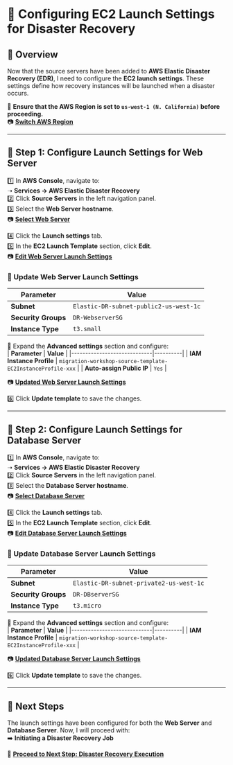 # **🔹 Configuring EC2 Launch Settings for Disaster Recovery**

## **📌 Overview**
Now that the source servers have been added to **AWS Elastic Disaster Recovery (EDR)**, I need to configure the **EC2 launch settings**. These settings define how recovery instances will be launched when a disaster occurs.

📌 **Ensure that the AWS Region is set to `us-west-1 (N. California)` before proceeding.**  
📷 **[Switch AWS Region](./images/changed-region.png)**  

---

## **📍 Step 1: Configure Launch Settings for Web Server**
1️⃣ In **AWS Console**, navigate to:  
   ➝ **Services → AWS Elastic Disaster Recovery**  
2️⃣ Click **Source Servers** in the left navigation panel.  
3️⃣ Select the **Web Server hostname**.  
📷 **[Select Web Server](./images/select-dr-ws.png)**  

4️⃣ Click the **Launch settings** tab.  
5️⃣ In the **EC2 Launch Template** section, click **Edit**.  
📷 **[Edit Web Server Launch Settings](./images/edit-ws-launch-settings.png)**  

### **🔹 Update Web Server Launch Settings**
| **Parameter**         | **Value** |
|----------------------|----------|
| **Subnet**           | `Elastic-DR-subnet-public2-us-west-1c` |
| **Security Groups**  | `DR-WebserverSG` |
| **Instance Type**    | `t3.small` |

📌 Expand the **Advanced settings** section and configure:  
| **Parameter**                | **Value** |
|-----------------------------|----------|
| **IAM Instance Profile**     | `migration-workshop-source-template-EC2InstanceProfile-xxx` |
| **Auto-assign Public IP**    | `Yes` |

📷 **[Updated Web Server Launch Settings](./images/ws-launch-settings.png)**  

6️⃣ Click **Update template** to save the changes.

---

## **📍 Step 2: Configure Launch Settings for Database Server**
1️⃣ In **AWS Console**, navigate to:  
   ➝ **Services → AWS Elastic Disaster Recovery**  
2️⃣ Click **Source Servers** in the left navigation panel.  
3️⃣ Select the **Database Server hostname**.  
📷 **[Select Database Server](./images/select-dr-db.png)**  

4️⃣ Click the **Launch settings** tab.  
5️⃣ In the **EC2 Launch Template** section, click **Edit**.  
📷 **[Edit Database Server Launch Settings](./images/edit-db-launch-settings.png)**  

### **🔹 Update Database Server Launch Settings**
| **Parameter**         | **Value** |
|----------------------|----------|
| **Subnet**           | `Elastic-DR-subnet-private2-us-west-1c` |
| **Security Groups**  | `DR-DBserverSG` |
| **Instance Type**    | `t3.micro` |

📌 Expand the **Advanced settings** section and configure:  
| **Parameter**                | **Value** |
|-----------------------------|----------|
| **IAM Instance Profile**     | `migration-workshop-source-template-EC2InstanceProfile-xxx` |

📷 **[Updated Database Server Launch Settings](./images/ws-launch-settings.png)**  

6️⃣ Click **Update template** to save the changes.

---

## **🚀 Next Steps**
The launch settings have been configured for both the **Web Server** and **Database Server**. Now, I will proceed with:  
➡️ **Initiating a Disaster Recovery Job**  

📌 **[Proceed to Next Step: Disaster Recovery Execution](./elastic-disaster-recovery-testing.md)**  
